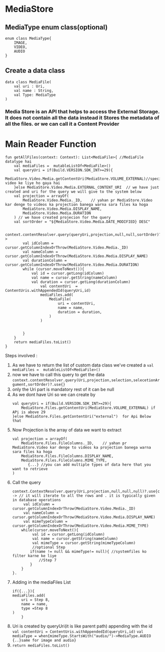 # MediaStore
## MediaType enum class(optional)
```
enum class MediaType{
    IMAGE,
    VIDEO,
    AUDIO
}
```
## Create a data class
```
data class MediaFile(
    val uri : Uri,
    val name : String,
    val Type: MediaType 
)
```
### Media Store is an API that helps to access the External Storage. It does not contain all the data instead it Stores the metadata of all the files. or we can call it a Content Provider

# Main Reader Function
```
fun getAllFiles(context: Context): List<MediaFile>{ //MediaFile datatype hai
    val mediaFiles =  mutableListOf<MediaFile>()
    val queryUri = if(Build.VERSION.SDK_INT>=29){
        MediaStore.Video.Media.getContentUri(MediaStore.VOLUME_EXTERNAL)//specific video ke liye ho gaya hai
    }else MediaStore.Video.Media.EXTERNAL_CONTENT_URI  // we have just created and uri for the query we will give to the system below
    val projection = arrayOf(
        MediaStore.Video.Media._ID,    // yahan pr MediaStore.Video kar denge to videos ka projection banega warna sara files ka hoga
        MediaStore.Video.Media.DISPLAY_NAME,
        MediaStore.Video.Media.DURATION
    ) // we have created projecion for the query
    val sortOrder = "${MediaStore.Video.Media.DATE_MODIFIED} DESC"

    context.contentResolver.query(queryUri,projection,null,null,sortOrder)?.use{cursor->
        val idColumn = cursor.getColumnIndexOrThrow(MediaStore.Video.Media._ID)
        val nameColumn = cursor.getColumnIndexOrThrow(MediaStore.Video.Media.DISPLAY_NAME)
        val durationColumn = cursor.getColumnIndexOrThrow(MediaStore.Video.Media.DURATION)
        while (cursor.moveToNext()){
            val id = cursor.getLong(idColumn)
            val name = cursor.getString(nameColumn)
            val duration = cursor.getLong(durationColumn)
                val contentUri  = ContentUris.withAppendedId(queryUri,id)
                mediaFiles.add(
                    MediaFile(
                        uri = contentUri,
                        name = name,
                        duration = duration,
                    )
                )


        }
    }
    return mediaFiles.toList()
}
```
Steps involved : 
1. As we have to return the list of custom data class we've created a `val mediaFiles =  mutableListOf<MediaFile>()`
2. now we have to call this query to get the data `context.contentResolver.query(Uri,projection,selection,selecetionArgument,sortOrder)?.use{}`
3. only the Uri part is mandatory rest of it can be null 
4. As we dont have Uri so we can create by
    ```
    val queryUri = if(Build.VERSION.SDK_INT>=29){
        MediaStore.Files.getContentUri(MediaStore.VOLUME_EXTERNAL) if APi is above 29
    }else MediaStore.Files.getContentUri("external")  for Api Below that
   ```
5. Now Projection is the array of data we want to extract
    ```
   val projection = arrayOf(
        MediaStore.Files.FileColumns._ID,    // yahan pr MediaStore.Video kar denge to videos ka projection banega warna sara files ka hoga
        MediaStore.Files.FileColumns.DISPLAY_NAME,
        MediaStore.Files.FileColumns.MIME_TYPE,
           {...} //you can add multiple types of data here that you want to retrieve
    )
    ```
6. Call the query
   ```
   context.ContextResolver.query(Uri,projection,null,null,null)?.use{cursor -> // it will iterate to all the rows and . it is typically given in database operations 
        val idColumn = cursor.getColumnIndexOrThrow(MediaStore.Video.Media._ID)
        val nameColumn = cursor.getColumnIndexOrThrow(MediaStore.Video.Media.DISPLAY_NAME)
        val mimeTypeColumn = cursor.getColumnIndexOrThrow(MediaStore.Video.Media.MIME_TYPE)
       while(cursor.moveToNext(){
            val id = cursor.getLong(idColumn)
            val name = cursor.getString(nameColumn)
            val mimeType = cursor.getString(mimeTypeColumn)
            //optional Step
           if(name != null && mimeType!= null){ //systemfiles ko filter karne ke liye
               //Step 7
           } 
       }
   }.
7. Adding in the mediaFiles List
    ```
    if({...}){
    mediaFiles.add(
        uri = Step 8,
        name = name,
        type =Step 8 
    )
        }
    ```
8. Uri is created by queryUri(it is like parent path) appending with the id `val contentUri = ContentUris.withAppendedId(queryUri,id)` `val mediaType = when{mimeType.StartsWith("audio/")->MediaType.AUDIO {..}same for image and audio}`
9. `return mediaFiles.toList()`
